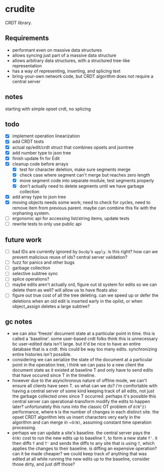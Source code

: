 # crudite

CRDT library.

## Requirements

- performant even on massive data structures
- allows syncing just part of a massive data structure
- allows arbitrary data structures, with a structured tree-like representation
- has a way of representing, inserting, and splicing text
- bring-your-own network code, but CRDT algorithm does not require a central server

## notes

starting with simple opset crdt, no splicing


## todo

- [x] implement operation linearization
- [x] add CRDT tests
- [x] actual op/edit/crdt struct that combines opsets and jsontree
- [x] add number type to json tree
- [x] finish update fn for Edit
- [x] cleanup code before arrays
  - [x] test for character deletion, make sure segments merge
  - [x] check case where segment can't merge but reaches zero length
  - [x] move segment code into separate module, test segments properly
  - [x] don't actually need to delete segments until we have garbage collection
- [x] add array type to json tree
- [x] moving objects needs some work; need to check for cycles, need to remove item from previous parent. maybe can combine this fix with the orphaning system.
- [ ] ergonomic api for accessing list/string items, update tests
- [ ] rewrite tests to only use public api

## future work

- [ ] bad IDs are currently ignored by `DocOp`'s `apply`. is this right? how can we prevent malicious reuse of ids? central server validation?
- [ ] fuzz for panics and other bugs
- [ ] garbage collection
- [ ] selective subtree sync
- [ ] splice operations?
- [ ] maybe edits aren't actually ord, figure out id system for edits so we can delete them as well? will allow us to have floats also
- [ ] figure out true cost of all the tree deleting. can we speed up or defer the deletions when an old edit is inserted early in the oplist, or when object_assign deletes a large subtree?

## gc notes

- we can also 'freeze' document state at a particular point in time. this is called a 'baseline'. some user-based crdt folks think this is unnecessary bc user-edited data isn't large. but it'd be nice to have an entire database that is a crdt. this could be way too many edits. synchronizing entire histories isn't possible.
- considering we can serialize the state of the document at a particular point in the operation tree, i think we can pass to a new client the document state as it existed at baseline T and only have to send edits that have occured since T in the timeline.
- however due to the asynchronous nature of offline mode, we can't ensure all clients have seen T. so what can we do? i'm comfortable with having a central server of some kind keeping track of all edits, not just the garbage collected ones since T occurred. perhaps it's possible this central server can operational-transform modify the edits to happen later? unfortunately this runs into the classic OT problem of `O(N^2)` performance, where `N` is the number of changes in each distinct site. the opset CRDT algorithm lets us insert characters very early in the algorithm and can merge in ~`O(N)`, assuming constant time operation processing.
- perhaps we can update a site's baseline. the central server pays the `O(N)` cost to run the new edits up to baseline `T`, to form a new state `T'`. it then diffs `T` and `T'` and sends the diffs to any site that is using `T`, which applies the changes to their baseline. is diffing an expensive operation? can it be made cheaper? we could keep track of anything that was edited at all while running the new edits up to the baseline, consider those dirty, and just diff those?
